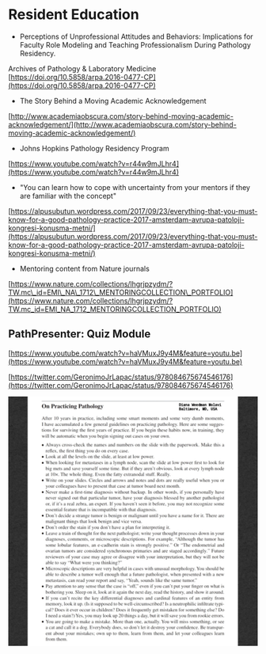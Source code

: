 # Resident Education

* Perceptions of Unprofessional Attitudes and Behaviors: Implications for Faculty Role Modeling and Teaching Professionalism During Pathology Residency.

Archives of Pathology & Laboratory Medicine [https://doi.org/10.5858/arpa.2016-0477-CP](https://doi.org/10.5858/arpa.2016-0477-CP)

* The Story Behind a Moving Academic Acknowledgement

[http://www.academiaobscura.com/story-behind-moving-academic-acknowledgement/](http://www.academiaobscura.com/story-behind-moving-academic-acknowledgement/)

* Johns Hopkins Pathology Residency Program

[https://www.youtube.com/watch?v=r44w9mJLhr4](https://www.youtube.com/watch?v=r44w9mJLhr4)

* "You can learn how to cope with uncertainty from your mentors if they are familiar with the concept"

[https://alpusubutun.wordpress.com/2017/09/23/everything-that-you-must-know-for-a-good-pathology-practice-2017-amsterdam-avrupa-patoloji-kongresi-konusma-metni/](https://alpusubutun.wordpress.com/2017/09/23/everything-that-you-must-know-for-a-good-pathology-practice-2017-amsterdam-avrupa-patoloji-kongresi-konusma-metni/)

* Mentoring content from Nature journals

[https://www.nature.com/collections/lhgrjpzydm/?TW.mc\_id=EMI\_NA\_1712\_MENTORINGCOLLECTION\_PORTFOLIO](https://www.nature.com/collections/lhgrjpzydm/?TW.mc_id=EMI_NA_1712_MENTORINGCOLLECTION_PORTFOLIO)

## PathPresenter: Quiz Module

[https://www.youtube.com/watch?v=haVMuxJ9y4M&feature=youtu.be](https://www.youtube.com/watch?v=haVMuxJ9y4M&feature=youtu.be)

[https://twitter.com/GeronimoJrLapac/status/978084675674546176](https://twitter.com/GeronimoJrLapac/status/978084675674546176)

![](../.gitbook/assets/dzlaxlrx0aam-j7.jpg-large.jpg)

